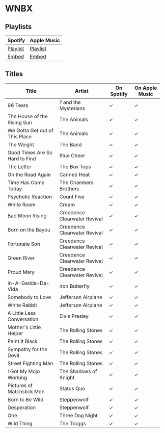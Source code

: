 # WNBX

## Playlists

| Spotify                                                                 | Apple Music                                                              |
| ----------------------------------------------------------------------- | ------------------------------------------------------------------------ |
| [Playlist](https://open.spotify.com/playlist/0CBKeLPjwcZwwGoaJFfuL6)    | [Playlist](https://itunes.apple.com/de/playlist/pl.u-KpMVTmoLPAe)        |
| [Embed](https://open.spotify.com/embed/playlist/0CBKeLPjwcZwwGoaJFfuL6) | [Embed](https://tools.applemusic.com/embed/v1/playlist/pl.u-KpMVTmoLPAe) |

## Titles

| Title                          | Artist                       | On Spotify | On Apple Music |
| ------------------------------ | ---------------------------- | ---------- | -------------- |
| 96 Tears                       | ? and the Mysterians         | ✓          | ✓              |
| The House of the Rising Sun    | The Animals                  | ✓          | ✓              |
| We Gotta Get out of This Place | The Animals                  | ✓          | ✓              |
| The Weight                     | The Band                     | ✓          | ✓              |
| Good Times Are So Hard to Find | Blue Cheer                   | ✓          | ✓              |
| The Letter                     | The Box Tops                 | ✓          | ✓              |
| On the Road Again              | Canned Heat                  | ✓          | ✓              |
| Time Has Come Today            | The Chambers Brothers        | ✓          | ✓              |
| Psychotic Reaction             | Count Five                   | ✓          | ✓              |
| White Room                     | Cream                        | ✓          | ✓              |
| Bad Moon Rising                | Creedence Clearwater Revival | ✓          | ✓              |
| Born on the Bayou              | Creedence Clearwater Revival | ✓          | ✓              |
| Fortunate Son                  | Creedence Clearwater Revival | ✓          | ✓              |
| Green River                    | Creedence Clearwater Revival | ✓          | ✓              |
| Proud Mary                     | Creedence Clearwater Revival | ✓          | ✓              |
| In-A-Gadda-Da-Vida             | Iron Butterfly               | ✓          | ✓              |
| Somebody to Love               | Jefferson Airplane           | ✓          | ✓              |
| White Rabbit                   | Jefferson Airplane           | ✓          | ✓              |
| A Little Less Conversation     | Elvis Presley                | ✓          | ✓              |
| Mother's Little Helper         | The Rolling Stones           | ✓          | ✓              |
| Paint It Black                 | The Rolling Stones           | ✓          | ✓              |
| Sympathy for the Devil         | The Rolling Stones           | ✓          | ✓              |
| Street Fighting Man            | The Rolling Stones           | ✓          | ✓              |
| I Got My Mojo Working          | The Shadows of Knight        | ✓          | ✓              |
| Pictures of Matchstick Men     | Status Quo                   | ✓          | ✓              |
| Born to Be Wild                | Steppenwolf                  | ✓          | ✓              |
| Desperation                    | Steppenwolf                  | ✓          | ✓              |
| One                            | Three Dog Night              | ✓          | ✓              |
| Wild Thing                     | The Troggs                   | ✓          | ✓              |
